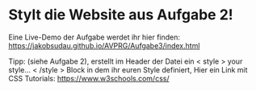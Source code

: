 # Stylt die Website aus Aufgabe 2!

Eine Live-Demo der Aufgabe werdet ihr hier finden: https://jakobsudau.github.io/AVPRG/Aufgabe3/index.html

Tipp: (siehe Aufgabe 2), erstellt im Header der Datei ein < style > your style... < /style > Block in dem ihr euren Style definiert,  Hier ein Link mit CSS Tutorials: https://www.w3schools.com/css/